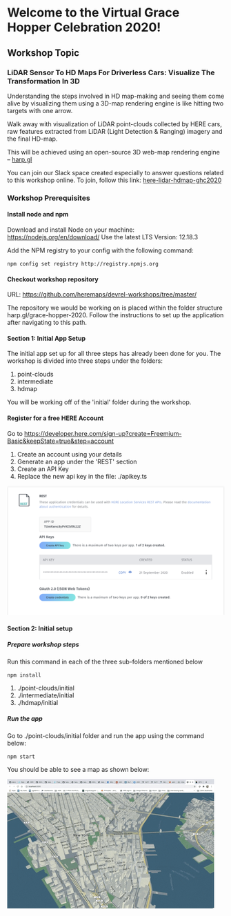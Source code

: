 # Welcome to the Virtual Grace Hopper Celebration 2020!

## Workshop Topic
### LiDAR Sensor To HD Maps For Driverless Cars: Visualize The Transformation In 3D

Understanding the steps involved in HD map-making and seeing them come alive by visualizing them using a 3D-map rendering engine is like hitting two targets with one arrow.

Walk away with visualization of LiDAR point-clouds collected by HERE cars, raw features extracted from LiDAR (Light Detection & Ranging) imagery and the final HD-map. 

This will be achieved using an open-source 3D web-map rendering engine – [harp.gl](https://www.harp.gl/)

You can join our Slack space created especially to answer questions related to this workshop online. To join, follow this link: [here-lidar-hdmap-ghc2020](https://join.slack.com/t/heredev/shared_invite/zt-45nix79z-LbCITCINZsLI2eVfazcHFg)

### Workshop Prerequisites

#### Install node and npm

Download and install Node on your machine: https://nodejs.org/en/download/
Use the latest LTS Version: 12.18.3

Add the NPM registry to your config with the following command:

````
npm config set registry http://registry.npmjs.org
````

#### Checkout workshop repository
URL:  https://github.com/heremaps/devrel-workshops/tree/master/

The repository we would be working on is placed within the folder structure harp.gl/grace-hopper-2020. 
Follow the instructions to set up the application after navigating to this path.

#### Section 1: Initial App Setup
The initial app set up for all three steps has already been done for you. 
The workshop is divided into three steps under the folders: 
1. point-clouds
2. intermediate
3. hdmap

You will be working off of the 'initial' folder during the workshop.

#### Register for a free HERE Account

Go to https://developer.here.com/sign-up?create=Freemium-Basic&keepState=true&step=account

1. Create an account using your details
2. Generate an app under the 'REST' section
3. Create an API Key
4. Replace the new api key in the file: ./apikey.ts

![Creating an app under REST](apikey.png)

#### Section 2: Initial setup

##### Prepare workshop steps
Run this command in each of the three sub-folders mentioned below

````
npm install
````

1. ./point-clouds/initial 
2. ./intermediate/initial
3. ./hdmap/initial

##### Run the app
Go to ./point-clouds/initial folder and run the app using the command below:

````
npm start
````

You should be able to see a map as shown below:

![](MapGIF.gif)
